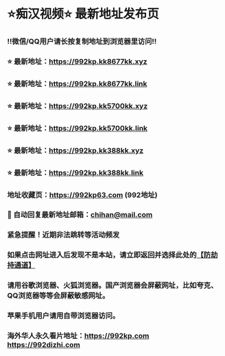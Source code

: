 # ⭐️痴汉视频⭐️ 最新地址发布页

### ‼️微信/QQ用户请长按复制地址到浏览器里访问‼️

### ⭐️ 最新地址：https://992kp.kk8677kk.xyz

### ⭐️ 最新地址：https://992kp.kk8677kk.link

### ⭐️ 最新地址：https://992kp.kk5700kk.xyz

### ⭐️ 最新地址：https://992kp.kk5700kk.link

### ⭐️ 最新地址：https://992kp.kk388kk.xyz

### ⭐️ 最新地址：https://992kp.kk388kk.link



### 地址收藏页：https://992kp63.com (992地址)
### 📧 自动回复最新地址邮箱：chihan@mail.com
### 紧急提醒！近期非法跳转等活动频发
### 如果点击网址进入后发现不是本站，请立即返回并选择此处的[【防劫持通道】](https://23.224.130.222:7583)
### 请用谷歌浏览器、火狐浏览器。国产浏览器会屏蔽网址，比如夸克、QQ浏览器等等会屏蔽敏感网址。
### 苹果手机用户请用自带浏览器访问。
### 海外华人永久看片地址：https://992kp.com  https://992dizhi.com
